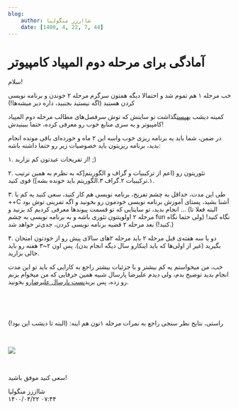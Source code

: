 ```yaml
---
blog:
    author: شااززز منگولیا
    date: [1400, 4, 22, 7, 44]
---
```

# آمادگی برای مرحله دوم المپیاد کامپیوتر

<div class="cnt">
سلام!<p>خب مرحله ۱ هم تموم شد و احتمالا دیگه همتون سرگرم مرحله ۲ خوندن و برنامه نویسی کردن هستید (اگه نیستید بجنبید، داره دیر میشه‌ها!)</p>
<p>کمیته دیشب یه<a href="http://www.inoi.ir/1389/11/17/%D8%B3%D8%B1%D9%81%D8%B5%D9%84%E2%80%8C%D9%87%D8%A7%DB%8C-%D9%85%D8%B7%D8%A7%D9%84%D8%A8-%D9%85%D8%B1%D8%AD%D9%84%D9%87%E2%80%8C%DB%8C-%D8%AF%D9%88%D9%85-%D8%A7%D9%84%D9%85%D9%BE%DB%8C%D8%A7%D8%AF/" target="_blank" title="سرفصل‌های مطالب مرحله دوم المپیاد کامپیوتر">پست</a>گذاشت تو سایتش که توش سرفصل‌های مطالب مرحله دوم المپیاد کامپیوتر و یه سری منابع خوب رو معرفی کرده،‌ حتما ببینیدش!</p>
<p>در ضمن، شما باید یه برنامه ریزی خوب واسه این ۲ ماه و خورده‌ای باقی مونده انجام بدید، برنامه ریزیتون باید خصوصیات زیر رو حتما داشته باشه:</p>
<p>۱. از تفریحات عیدتون کم نزارید! ;)</p>
<p>۲. تئوریتون رو (اعم از ترکیبیات و گراف و الگوریتم[که به نظرم به همین ترتیب ۱.ترکیبیات ۲.گراف ۳.الگوریتم باید خونده بشه]) قوی کنید.</p>
<p>۳. طی این مدت، حداقل به چشم تفریح، برنامه نویسی هم کار کنید، سعی کنید یه کم با ++C آشنا بشید، پستای آموزش برنامه نویسی خودمون رو بخونید و اگه تمرینی توش بود انجام بدید، تو سایتایی که تو قسمت پیوندها معرفی کردیم کد بزنید و ... (البته فعلا تا مرحله ۲ اولویتتون تئوری باشه و به برنامه نویسی به چشم fun نگاه کنید! (ولی حتما نگاه کنید!) بعد مرحله ۲ قضیه برنامه نویسی کردن، جدی‌تر خواهد شد.)</p>
<p>۴. دو یا سه هفته‌ی قبل مرحله ۲ باید مرحله ۲های سالای پیش رو از خودتون امتحان بگیرید (غیر از اولی‌ها که باید اینکارو سال دیگه انجام بدن). پس اون ۲~۳ هفته رو باید خالی بزارید.</p>
<p>خب، من میخواستم یه کم بیشتر و با جزئیات بیشتر راجع به کارایی که باید تو این مدت انجام بدید توضیح بدم، ولی دیدم علیرضا پارسال شبیه همین حرفایی که من میخوام بزنم رو زده، پس برید<a href="http://shaazzz.blogfa.com/post-68.aspx" target="_blank" title="آمادگی برای مرحله دوم المپیاد کامپیوتر">پست پارسال علیرضا</a>رو بخونید.</p>
<p><br/></p>
<p><br/></p>
<p>راستی، نتایج نظر سنجی راجع به نمرات مرحله ۱تون هم اینه: (البته تا دیشب این بود!)</p>
<p align="baseline"><br/></p>
<p><img src="http://s1.picofile.com/file/6330969814/poll.png"/></p>
<p><br/></p>
<p>سعی کنید موفق باشید!</p>
</div>

<div class="blog-info">
    <div class="blog-author">شااززز منگولیا</div>
    <div class="blog-date">۱۴۰۰/۰۴/۲۲ ۰۷:۴۴</div>
</div>

